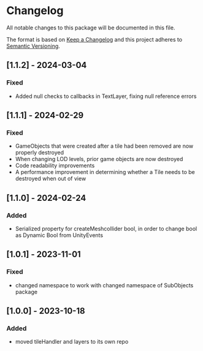 # Changelog

All notable changes to this package will be documented in this file.

The format is based on [Keep a Changelog](http://keepachangelog.com/en/1.0.0/)
and this project adheres to [Semantic Versioning](http://semver.org/spec/v2.0.0.html).

## [1.1.2] - 2024-03-04

### Fixed

- Added null checks to callbacks in TextLayer, fixing null reference errors

## [1.1.1] - 2024-02-29

### Fixed

- GameObjects that were created after a tile had been removed are now properly destroyed
- When changing LOD levels, prior game objects are now destroyed
- Code readability improvements
- A performance improvement in determining whether a Tile needs to be destroyed when out of view

## [1.1.0] - 2024-02-24

### Added

- Serialized property for createMeshcollider bool, in order to change bool as Dynamic Bool from UnityEvents

## [1.0.1] - 2023-11-01

### Fixed

- changed namespace to work with changed namespace of SubObjects package

## [1.0.0] - 2023-10-18

### Added

- moved tileHandler and layers to its own repo
